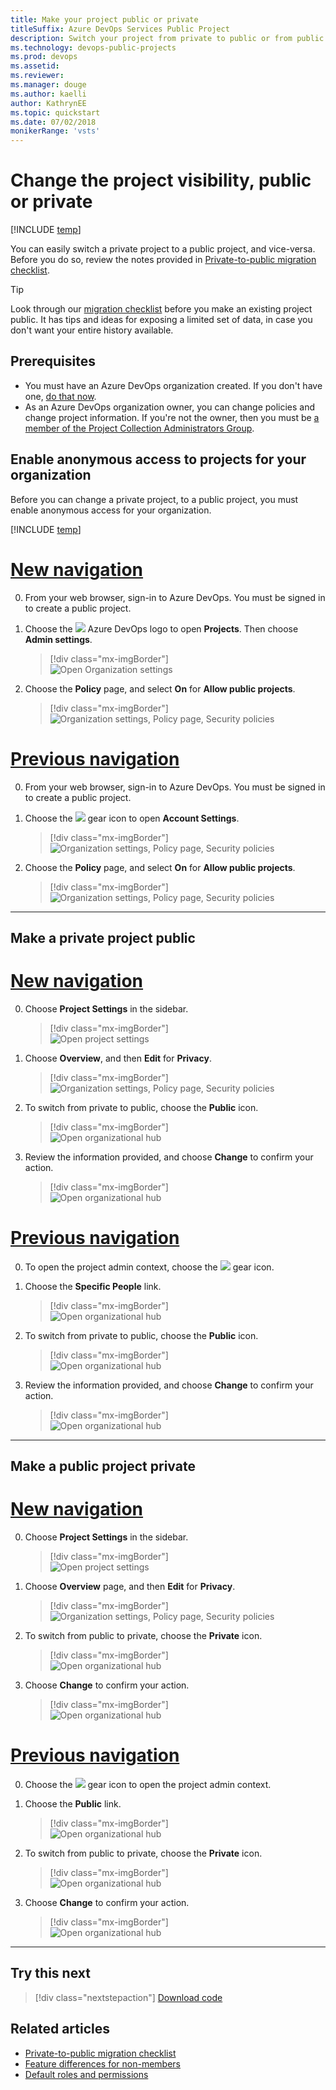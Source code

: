 ```yaml
---
title: Make your project public or private 
titleSuffix: Azure DevOps Services Public Project 
description: Switch your project from private to public or from public to private 
ms.technology: devops-public-projects
ms.prod: devops
ms.assetid:
ms.reviewer: 
ms.manager: douge
ms.author: kaelli
author: KathrynEE
ms.topic: quickstart
ms.date: 07/02/2018
monikerRange: 'vsts'
---
```


# Change the project visibility, public or private

[!INCLUDE [temp](_shared/version-public-projects.md)]  

You can easily switch a private project to a public project, and vice-versa.  Before you do so, review the notes provided in [Private-to-public migration checklist](migration-checklist.md).

> [!TIP]  
> Look through our [migration checklist](migration-checklist.md) before you make an existing project public.
> It has tips and ideas for exposing a limited set of data, in case you don't want your entire history available.

## Prerequisites

- You must have an Azure DevOps organization created. If you don't have one, [do that now](../../user-guide/sign-up-invite-teammates.md).   
- As an Azure DevOps organization owner, you can change policies and change project information. If you're not the owner, then you must be [a member of the Project Collection Administrators Group](../security/set-project-collection-level-permissions.md#collection-level).


## Enable anonymous access to projects for your organization

Before you can change a private project, to a public project, you must enable anonymous access for your organization. 

[!INCLUDE [temp](_shared/navigation.md)] 


# [New navigation](#tab/new-nav)

0. From your web browser, sign-in to Azure DevOps. You must be signed in to create a public project. 

0. Choose the ![](../../_img/icons/project-icon.png) Azure DevOps logo to open **Projects**. Then choose **Admin settings**. 

	> [!div class="mx-imgBorder"]  
	> ![Open Organization settings](../../_shared/_img/settings/open-admin-settings-vert.png)  

0. Choose the **Policy** page, and select **On** for **Allow public projects**.     

	> [!div class="mx-imgBorder"]  
	> ![Organization settings, Policy page, Security policies](_img/create-public-project/open-policy-vert.png) 



# [Previous navigation](#tab/previous-nav)

0. From your web browser, sign-in to Azure DevOps. You must be signed in to create a public project. 

0. Choose the ![](../../_img/icons/gear-icon.png) gear icon to open **Account Settings**.

	> [!div class="mx-imgBorder"]  
	> ![Organization settings, Policy page, Security policies](../../_shared/_img/settings/open-account-settings-horz-brn.png) 

0. Choose the **Policy** page, and select **On** for **Allow public projects**.     

	> [!div class="mx-imgBorder"]  
	> ![Organization settings, Policy page, Security policies](_img/create-public-project/turn-on-anonymous-access.png)  

---

## Make a private project public 

# [New navigation](#tab/new-nav)

0. Choose **Project Settings** in the sidebar.

	> [!div class="mx-imgBorder"]  
	> ![Open project settings](_img/make-public-private/open-project-settings-vert-brn.png)  

0. Choose **Overview**, and then **Edit** for **Privacy**.     

	> [!div class="mx-imgBorder"]  
	> ![Organization settings, Policy page, Security policies](_img/make-public-private/open-overview-vert.png) 

0. To switch from private to public, choose the **Public** icon.   

	> [!div class="mx-imgBorder"]  
	> ![Open organizational hub](_img/make-public-private/change-project-visibility-from-private-to-public.png)  

0. Review the information provided, and choose **Change** to confirm your action.    

	> [!div class="mx-imgBorder"]  
	> ![Open organizational hub](_img/make-public-private/confirm-change-project-visibility-public.png)  


# [Previous navigation](#tab/previous-nav)

0. To open the project admin context, choose the ![](../../_img/icons/gear-icon.png) gear icon. 

0. Choose the **Specific People** link. 

	> [!div class="mx-imgBorder"]  
	> ![Open organizational hub](_img/make-public-private/open-private-public-form.png) 

0. To switch from private to public, choose the **Public** icon.   

	> [!div class="mx-imgBorder"]  
	> ![Open organizational hub](_img/make-public-private/change-project-visibility-from-private-to-public.png)  

0. Review the information provided, and choose **Change** to confirm your action.    

	> [!div class="mx-imgBorder"]  
	> ![Open organizational hub](_img/make-public-private/confirm-change-project-visibility-public.png)  


---

## Make a public project private 

# [New navigation](#tab/new-nav)

0. Choose **Project Settings** in the sidebar.

	> [!div class="mx-imgBorder"]  
	> ![Open project settings](_img/make-public-private/open-project-settings-public-vert-brn.png)  

0. Choose **Overview** page, and then **Edit** for **Privacy**.     

	> [!div class="mx-imgBorder"]  
	> ![Organization settings, Policy page, Security policies](_img/make-public-private/open-overview-vert.png) 

0. To switch from public to private, choose the **Private** icon.   

	> [!div class="mx-imgBorder"]  
	> ![Open organizational hub](_img/make-public-private/change-project-visibility-public.png)  

0. Choose **Change** to confirm your action.    

	> [!div class="mx-imgBorder"]  
	> ![Open organizational hub](_img/make-public-private/change-project-visilibity-public-to-private.png)  


# [Previous navigation](#tab/previous-nav)

0. Choose the ![](../../_img/icons/gear-icon.png) gear icon to open the project admin context. 

0. Choose the **Public** link. 

	> [!div class="mx-imgBorder"]  
	> ![Open organizational hub](_img/make-public-private/make-public-project-private-link.png) 

0. To switch from public to private, choose the **Private** icon.   

	> [!div class="mx-imgBorder"]  
	> ![Open organizational hub](_img/make-public-private/change-project-visibility-public.png)  

0. Choose **Change** to confirm your action.    

	> [!div class="mx-imgBorder"]  
	> ![Open organizational hub](_img/make-public-private/change-project-visilibity-public-to-private.png)  



---

## Try this next

> [!div class="nextstepaction"]
> [Download code](browse-code-public.md) 

## Related articles 

- [Private-to-public migration checklist](migration-checklist.md)
- [Feature differences for non-members](feature-differences.md)
- [Default roles and permissions](default-roles-access-public.md) 